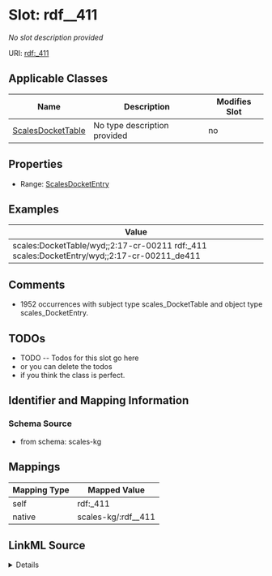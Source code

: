 

# Slot: rdf__411


_No slot description provided_





URI: [rdf:_411](http://www.w3.org/1999/02/22-rdf-syntax-ns#_411)



<!-- no inheritance hierarchy -->





## Applicable Classes

| Name | Description | Modifies Slot |
| --- | --- | --- |
| [ScalesDocketTable](../classes/ScalesDocketTable.md) | No type description provided |  no  |







## Properties

* Range: [ScalesDocketEntry](../classes/ScalesDocketEntry.md)






## Examples

| Value |
| --- |
| scales:DocketTable/wyd;;2:17-cr-00211 rdf:_411 scales:DocketEntry/wyd;;2:17-cr-00211_de411 |

## Comments

* 1952 occurrences with subject type scales_DocketTable and object type scales_DocketEntry.

## TODOs

* TODO -- Todos for this slot go here
* or you can delete the todos
* if you think the class is perfect.

## Identifier and Mapping Information







### Schema Source


* from schema: scales-kg




## Mappings

| Mapping Type | Mapped Value |
| ---  | ---  |
| self | rdf:_411 |
| native | scales-kg/:rdf__411 |




## LinkML Source

<details>
```yaml
name: rdf__411
description: No slot description provided
todos:
- TODO -- Todos for this slot go here
- or you can delete the todos
- if you think the class is perfect.
comments:
- 1952 occurrences with subject type scales_DocketTable and object type scales_DocketEntry.
examples:
- value: scales:DocketTable/wyd;;2:17-cr-00211 rdf:_411 scales:DocketEntry/wyd;;2:17-cr-00211_de411
from_schema: scales-kg
rank: 1000
slot_uri: rdf:_411
alias: rdf__411
domain_of:
- scales_DocketTable
range: scales_DocketEntry

```
</details>